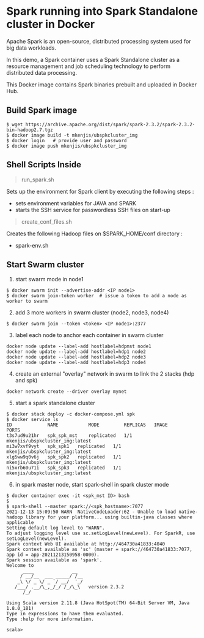 # Spark running into Spark Standalone cluster in Docker

Apache Spark is an open-source, distributed processing system used for big data workloads.

In this demo, a Spark container uses a Spark Standalone cluster as a resource management and job scheduling technology to perform distributed data processing.

This Docker image contains Spark binaries prebuilt and uploaded in Docker Hub.

## Build Spark image
```shell
$ wget https://archive.apache.org/dist/spark/spark-2.3.2/spark-2.3.2-bin-hadoop2.7.tgz
$ docker image build -t mkenjis/ubspkcluster_img
$ docker login   # provide user and password
$ docker image push mkenjis/ubspkcluster_img
```

## Shell Scripts Inside 

> run_spark.sh

Sets up the environment for Spark client by executing the following steps :
- sets environment variables for JAVA and SPARK
- starts the SSH service for passwordless SSH files on start-up

> create_conf_files.sh

Creates the following Hadoop files on $SPARK_HOME/conf directory :
- spark-env.sh

## Start Swarm cluster

1. start swarm mode in node1
```shell
$ docker swarm init --advertise-addr <IP node1>
$ docker swarm join-token worker  # issue a token to add a node as worker to swarm
```

2. add 3 more workers in swarm cluster (node2, node3, node4)
```shell
$ docker swarm join --token <token> <IP node1>:2377
```

3. label each node to anchor each container in swarm cluster
```shell
docker node update --label-add hostlabel=hdpmst node1
docker node update --label-add hostlabel=hdp1 node2
docker node update --label-add hostlabel=hdp2 node3
docker node update --label-add hostlabel=hdp3 node4
```

4. create an external "overlay" network in swarm to link the 2 stacks (hdp and spk)
```shell
docker network create --driver overlay mynet
```

5. start a spark standalone cluster
```shell
$ docker stack deploy -c docker-compose.yml spk
$ docker service ls
ID             NAME           MODE         REPLICAS   IMAGE                             PORTS
t3s7ud9u21hr   spk_spk_mst    replicated   1/1        mkenjis/ubspkcluster_img:latest   
mi3w7xvf9vyt   spk_spk1   replicated   1/1        mkenjis/ubspkcluster_img:latest   
xlg5ww9q0v6j   spk_spk2   replicated   1/1        mkenjis/ubspkcluster_img:latest   
ni5xrb60u71i   spk_spk3   replicated   1/1        mkenjis/ubspkcluster_img:latest
```

6. in spark master node, start spark-shell in spark cluster mode
```shell
$ docker container exec -it <spk_mst ID> bash
$
$ spark-shell --master spark://<spk_hostname>:7077
2021-12-13 15:09:50 WARN  NativeCodeLoader:62 - Unable to load native-hadoop library for your platform... using builtin-java classes where applicable
Setting default log level to "WARN".
To adjust logging level use sc.setLogLevel(newLevel). For SparkR, use setLogLevel(newLevel).
Spark context Web UI available at http://464730a41833:4040
Spark context available as 'sc' (master = spark://464730a41833:7077, app id = app-20211213150958-0000).
Spark session available as 'spark'.
Welcome to
      ____              __
     / __/__  ___ _____/ /__
    _\ \/ _ \/ _ `/ __/  '_/
   /___/ .__/\_,_/_/ /_/\_\   version 2.3.2
      /_/
         
Using Scala version 2.11.8 (Java HotSpot(TM) 64-Bit Server VM, Java 1.8.0_181)
Type in expressions to have them evaluated.
Type :help for more information.

scala> 
```
